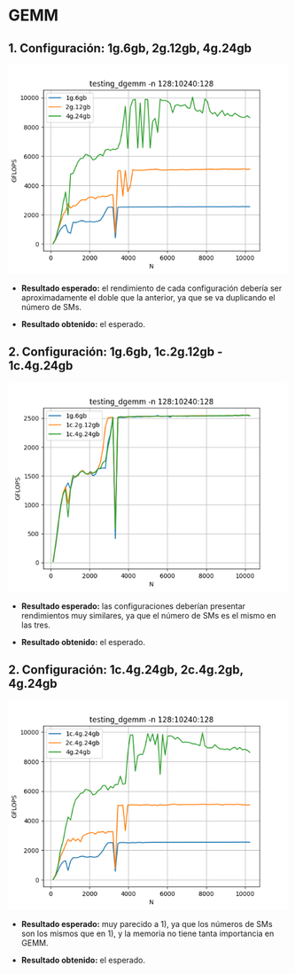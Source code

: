 # GEMM

## 1. Configuración: 1g.6gb, 2g.12gb, 4g.24gb 

![](./1g.6gb_2g.12gb_4g.24gb/grafica.png)

- **Resultado esperado:** el rendimiento de cada configuración debería ser aproximadamente el doble que la anterior, ya que se va duplicando el número de SMs.

- **Resultado obtenido:** el esperado.

## 2. Configuración: 1g.6gb, 1c.2g.12gb - 1c.4g.24gb

![](./1g.6gb_1c.2g.12gb_1c.4g.24gb/grafica.png)

- **Resultado esperado:** las configuraciones deberían presentar rendimientos muy similares, ya que el número de SMs es el mismo en las tres.

- **Resultado obtenido:** el esperado.

## 2. Configuración: 1c.4g.24gb, 2c.4g.2gb, 4g.24gb 

![](./1c.4g.24gb_2c.4g.24gb_4g.24gb/grafica.png)

- **Resultado esperado:** muy parecido a 1), ya que los números de SMs son los mismos que en 1), y la memoria no tiene tanta importancia en GEMM.

- **Resultado obtenido:** el esperado.
